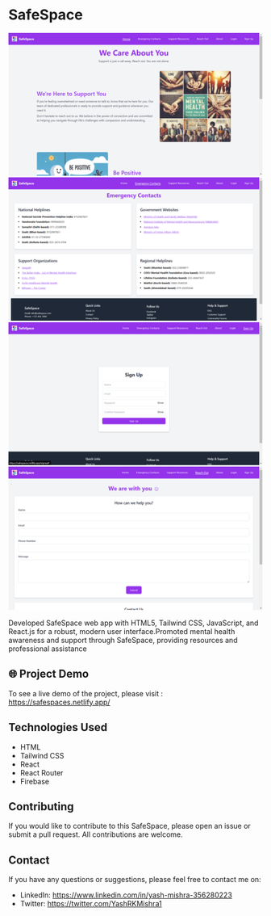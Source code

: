 # SafeSpace

<img src="src/assets/Screenshot (405).png">

<img src="src/assets/Screenshot (406).png">

<img src="src/assets/Screenshot (407).png">

<img src="src/assets/Screenshot (408).png">


Developed SafeSpace web app with HTML5, Tailwind CSS, JavaScript, and React.js for a robust, modern 
user interface.Promoted mental health awareness and support through SafeSpace, providing resources and professional 
assistance

## 🌐 Project Demo 

To see a live demo of the project, please visit : https://safespaces.netlify.app/

## Technologies Used

- HTML
- Tailwind CSS
- React
- React Router
- Firebase


## Contributing

If you would like to contribute to this SafeSpace, please open an issue or submit a pull request. All contributions are welcome.


## Contact 

If you have any questions or suggestions, please feel free to contact me on:

- LinkedIn: https://www.linkedin.com/in/yash-mishra-356280223
- Twitter: https://twitter.com/YashRKMishra1
